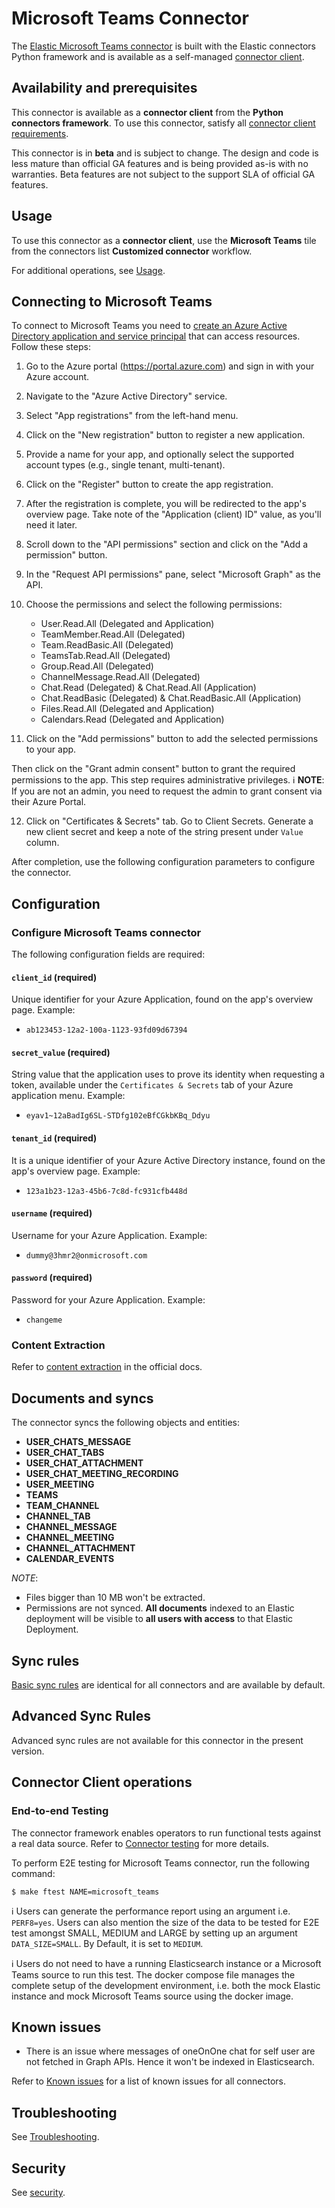 # Microsoft Teams Connector

The [Elastic Microsoft Teams connector](../connectors/sources/microsoft_teams.py) is built with the Elastic connectors Python framework and is available as a self-managed [connector client](https://www.elastic.co/guide/en/enterprise-search/current/build-connector.html).

## Availability and prerequisites

This connector is available as a **connector client** from the **Python connectors framework**. To use this connector, satisfy all [connector client requirements](https://www.elastic.co/guide/en/enterprise-search/master/build-connector.html).

This connector is in **beta** and is subject to change. The design and code is less mature than official GA features and is being provided as-is with no warranties. Beta features are not subject to the support SLA of official GA features.

## Usage

To use this connector as a **connector client**, use the **Microsoft Teams** tile from the connectors list **Customized connector** workflow.

For additional operations, see [Usage](https://www.elastic.co/guide/en/enterprise-search/master/connectors-usage.html).

## Connecting to Microsoft Teams

To connect to Microsoft Teams you need to [create an Azure Active Directory application and service principal](https://learn.microsoft.com/en-us/azure/active-directory/develop/howto-create-service-principal-portal) that can access resources. Follow these steps:

1. Go to the Azure portal (https://portal.azure.com) and sign in with your Azure account.

2. Navigate to the "Azure Active Directory" service.

3. Select "App registrations" from the left-hand menu.	

4. Click on the "New registration" button to register a new application.

5. Provide a name for your app, and optionally select the supported account types (e.g., single tenant, multi-tenant).

6. Click on the "Register" button to create the app registration.

7. After the registration is complete, you will be redirected to the app's overview page. Take note of the "Application (client) ID" value, as you'll need it later.

8. Scroll down to the "API permissions" section and click on the "Add a permission" button.

9. In the "Request API permissions" pane, select "Microsoft Graph" as the API.

10. Choose the permissions and select the following permissions:
    - User.Read.All (Delegated and Application)
    - TeamMember.Read.All (Delegated)
    - Team.ReadBasic.All (Delegated)
    - TeamsTab.Read.All (Delegated)
    - Group.Read.All (Delegated)
    - ChannelMessage.Read.All (Delegated)
    - Chat.Read (Delegated) & Chat.Read.All (Application)
    - Chat.ReadBasic (Delegated) & Chat.ReadBasic.All (Application)
    - Files.Read.All (Delegated and Application)
    - Calendars.Read (Delegated and Application)


11. Click on the "Add permissions" button to add the selected permissions to your app.

Then click on the "Grant admin consent" button to grant the required permissions to the app. This step requires administrative privileges. ℹ️ **NOTE**: If you are not an admin, you need to request the admin to grant consent via their Azure Portal.

12. Click on "Certificates & Secrets" tab. Go to Client Secrets. Generate a new client secret and keep a note of the string present under `Value` column.

After completion, use the following configuration parameters to configure the connector.

## Configuration

### Configure Microsoft Teams connector

The following configuration fields are required:

#### `client_id`  (required)

Unique identifier for your Azure Application, found on the app's overview page. Example:

- `ab123453-12a2-100a-1123-93fd09d67394`

#### `secret_value`  (required)

String value that the application uses to prove its identity when requesting a token, available under the `Certificates & Secrets` tab of your Azure application menu. Example:

- `eyav1~12aBadIg6SL-STDfg102eBfCGkbKBq_Ddyu`

#### `tenant_id`  (required)

It is a unique identifier of your Azure Active Directory instance, found on the app's overview page. Example:

- `123a1b23-12a3-45b6-7c8d-fc931cfb448d`

#### `username`  (required)

Username for your Azure Application. Example:

- `dummy@3hmr2@onmicrosoft.com`

#### `password`  (required)

Password for your Azure Application. Example:

- `changeme`

### Content Extraction

Refer to [content extraction](https://www.elastic.co/guide/en/enterprise-search/current/connectors-content-extraction.html) in the official docs.

## Documents and syncs

The connector syncs the following objects and entities:
- **USER_CHATS_MESSAGE**
- **USER_CHAT_TABS**
- **USER_CHAT_ATTACHMENT**
- **USER_CHAT_MEETING_RECORDING**
- **USER_MEETING**
- **TEAMS**
- **TEAM_CHANNEL**
- **CHANNEL_TAB**
- **CHANNEL_MESSAGE**
- **CHANNEL_MEETING**
- **CHANNEL_ATTACHMENT**
- **CALENDAR_EVENTS**


*NOTE*:
- Files bigger than 10 MB won't be extracted.
- Permissions are not synced. **All documents** indexed to an Elastic deployment will be visible to **all users with access** to that Elastic Deployment.

## Sync rules

[Basic sync rules](https://www.elastic.co/guide/en/enterprise-search/current/sync-rules.html#sync-rules-basic) are identical for all connectors and are available by default.

## Advanced Sync Rules

Advanced sync rules are not available for this connector in the present version.

## Connector Client operations

### End-to-end Testing

The connector framework enables operators to run functional tests against a real data source. Refer to [Connector testing](https://www.elastic.co/guide/en/enterprise-search/master/build-connector.html#build-connector-testing) for more details.

To perform E2E testing for Microsoft Teams connector, run the following command:

```shell
$ make ftest NAME=microsoft_teams
```

ℹ️ Users can generate the performance report using an argument i.e. `PERF8=yes`. Users can also mention the size of the data to be tested for E2E test amongst SMALL, MEDIUM and LARGE by setting up an argument `DATA_SIZE=SMALL`. By Default, it is set to `MEDIUM`.

ℹ️ Users do not need to have a running Elasticsearch instance or a Microsoft Teams source to run this test. The docker compose file manages the complete setup of the development environment, i.e. both the mock Elastic instance and mock Microsoft Teams source using the docker image.

## Known issues

- There is an issue where messages of oneOnOne chat for self user are not fetched in Graph APIs. Hence it won't be indexed in Elasticsearch.

Refer to [Known issues](https://www.elastic.co/guide/en/enterprise-search/master/connectors-known-issues.html) for a list of known issues for all connectors.

## Troubleshooting

See [Troubleshooting](https://www.elastic.co/guide/en/enterprise-search/master/connectors-troubleshooting.html).

## Security

See [security](https://www.elastic.co/guide/en/enterprise-search/master/connectors-security.html).
